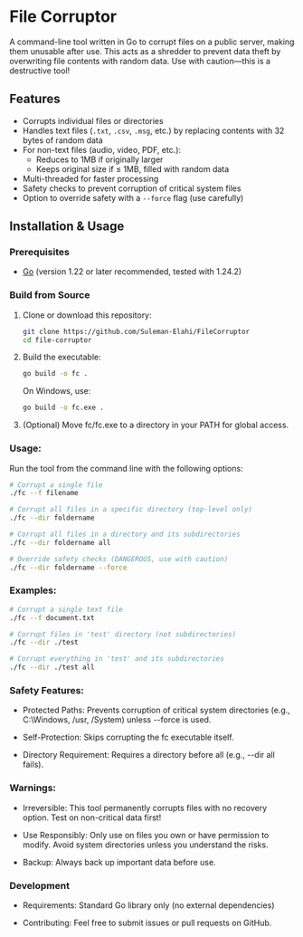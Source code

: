 
# File Corruptor

A command-line tool written in Go to corrupt files on a public server, making them unusable after use. This acts as a shredder to prevent data theft by overwriting file contents with random data. Use with caution—this is a destructive tool!

## Features
- Corrupts individual files or directories
- Handles text files (`.txt`, `.csv`, `.msg`, etc.) by replacing contents with 32 bytes of random data
- For non-text files (audio, video, PDF, etc.):
  - Reduces to 1MB if originally larger
  - Keeps original size if ≤ 1MB, filled with random data
- Multi-threaded for faster processing
- Safety checks to prevent corruption of critical system files
- Option to override safety with a `--force` flag (use carefully)

## Installation & Usage

### Prerequisites
- [Go](https://go.dev/doc/install) (version 1.22 or later recommended, tested with 1.24.2)

### Build from Source
1. Clone or download this repository:
   ```bash
   git clone https://github.com/Suleman-Elahi/FileCorruptor
   cd file-corruptor
2.  Build the executable:
    
    ```bash
    go build -o fc .
    ```
    
    On Windows, use:    
    ```bash
    go build -o fc.exe .
    ```
    
3.  (Optional) Move fc/fc.exe to a directory in your PATH for global access.
    

### Usage:

Run the tool from the command line with the following options:

```bash
# Corrupt a single file
./fc --f filename

# Corrupt all files in a specific directory (top-level only)
./fc --dir foldername

# Corrupt all files in a directory and its subdirectories
./fc --dir foldername all

# Override safety checks (DANGEROUS, use with caution)
./fc --dir foldername --force
```
### Examples:
```bash
# Corrupt a single text file
./fc --f document.txt

# Corrupt files in 'test' directory (not subdirectories)
./fc --dir ./test

# Corrupt everything in 'test' and its subdirectories
./fc --dir ./test all
```

### Safety Features:

-   Protected Paths: Prevents corruption of critical system directories (e.g., C:\Windows, /usr, /System) unless --force is used.
    
-   Self-Protection: Skips corrupting the fc executable itself.
    
-   Directory Requirement: Requires a directory before all (e.g., --dir all fails).
    

### Warnings:

-   Irreversible: This tool permanently corrupts files with no recovery option. Test on non-critical data first!
    
-   Use Responsibly: Only use on files you own or have permission to modify. Avoid system directories unless you understand the risks.
    
-   Backup: Always back up important data before use.
    

### Development

-   Requirements: Standard Go library only (no external dependencies)
    
-   Contributing: Feel free to submit issues or pull requests on GitHub.
